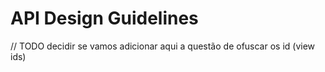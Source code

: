 # API Design Guidelines

// TODO decidir se vamos adicionar aqui a questão de ofuscar os id (view ids)